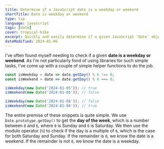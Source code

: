 ```yaml
---
title: Determine if a JavaScript date is a weekday or weekend
shortTitle: Date is weekday or weekend
type: tip
language: javascript
tags: [date]
cover: tropical-bike
excerpt: Quickly and easily determine if a given JavaScript `Date` object is a weekday or weekend.
dateModified: 2024-01-06
---
```


I've often found myself needing to check if a given **date is a weekday or weekend**. As I'm not particularly fond of using libraries for such simple tasks, I've come up with a couple of simple helper functions to do the job.

```js
const isWeekday = date => date.getDay() % 6 !== 0;
const isWeekend = date => date.getDay() % 6 === 0;

isWeekday(new Date('2024-01-05')); // true
isWeekend(new Date('2024-01-05')); // false

isWeekday(new Date('2024-01-06')); // false
isWeekend(new Date('2024-01-06')); // true
```

The entire premise of these snippets is quite simple. We use `Date.prototype.getDay()` to get the **day of the week**, which is a number between `0` and `6`, where `0` is Sunday and `6` is Saturday. We then use the modulo operator (`%`) to check if the day is a multiple of `6`, which is the case for both Saturday and Sunday. If the remainder is `0`, we know the date is a weekend. If the remainder is not `0`, we know the date is a weekday.
